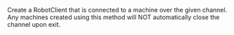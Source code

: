Create a RobotClient that is connected to a machine over the given channel.
Any machines created using this method will NOT automatically close the channel upon exit.

